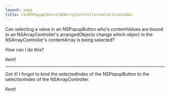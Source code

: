 ```yaml
---
layout: page
title: CanNSPopupControlNSArrayControllersSelectionIndex
---
```


Can selecting a value in an NSPopupButton who's contentValues are bound to an NSArrayController's arrangedObjects change which object in the NSArrayController's contentArray is being selected?

How can I do this?

Kent!

----

Got it!  I forgot to bind the selectedIndex of the NSPopupButton to the selectionIndex of the NSArrayController.

Kent!

